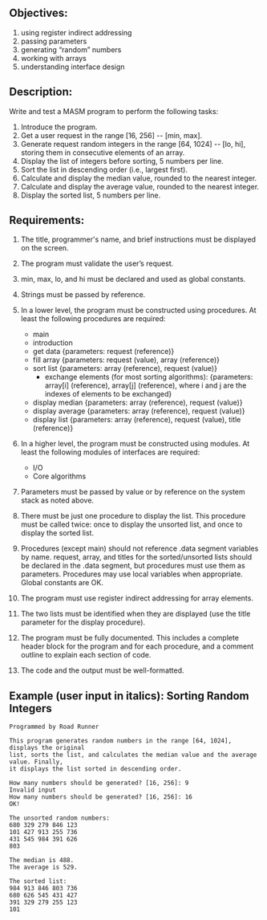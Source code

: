 ## Objectives:
1. using register indirect addressing
2. passing parameters
3. generating “random” numbers
4. working with arrays
5. understanding interface design

## Description:
Write and test a MASM program to perform the following tasks:
1. Introduce the program.
2. Get a user request in the range [16, 256] -- [min, max].
3. Generate request random integers in the range [64, 1024] -- [lo, hi], storing them in consecutive
elements of an array.
4. Display the list of integers before sorting, 5 numbers per line.
5. Sort the list in descending order (i.e., largest first).
6. Calculate and display the median value, rounded to the nearest integer.
7. Calculate and display the average value, rounded to the nearest integer.
8. Display the sorted list, 5 numbers per line.

## Requirements:
1. The title, programmer's name, and brief instructions must be displayed on the screen.

2. The program must validate the user’s request.

3. min, max, lo, and hi must be declared and used as global constants.

4. Strings must be passed by reference.

5. In a lower level, the program must be constructed using procedures. At least the following procedures
are required:
    - main
    - introduction
    - get data {parameters: request (reference)}
    - fill array {parameters: request (value), array (reference)}
    - sort list {parameters: array (reference), request (value)}
        - exchange elements (for most sorting algorithms): {parameters: array[i] (reference),
        array[j] (reference), where i and j are the indexes of elements to be exchanged}
    - display median {parameters: array (reference), request (value)}
    - display average {parameters: array (reference), request (value)}
    - display list {parameters: array (reference), request (value), title (reference)}

6. In a higher level, the program must be constructed using modules. At least the following modules of
interfaces are required:
    - I/O
    - Core algorithms
7. Parameters must be passed by value or by reference on the system stack as noted above.

8. There must be just one procedure to display the list. This procedure must be called twice: once to
display the unsorted list, and once to display the sorted list.

9. Procedures (except main) should not reference .data segment variables by name. request, array, and
titles for the sorted/unsorted lists should be declared in the .data segment, but procedures must use them
as parameters.  Procedures may use local variables when appropriate.  Global constants are OK.

10. The program must use register indirect addressing for array elements.

11. The two lists must be identified when they are displayed (use the title parameter for the display
procedure).

12. The program must be fully documented. This includes a complete header block for the program and
for each procedure, and a comment outline to explain each section of code.

13. The code and the output must be well-formatted.

## Example (user input in italics): Sorting Random Integers
```
Programmed by Road Runner

This program generates random numbers in the range [64, 1024], displays the original
list, sorts the list, and calculates the median value and the average value. Finally,
it displays the list sorted in descending order.

How many numbers should be generated? [16, 256]: 9
Invalid input
How many numbers should be generated? [16, 256]: 16
OK!

The unsorted random numbers:
680 329 279 846 123
101 427 913 255 736
431 545 984 391 626
803

The median is 488.
The average is 529.

The sorted list:
984 913 846 803 736
680 626 545 431 427
391 329 279 255 123
101
```